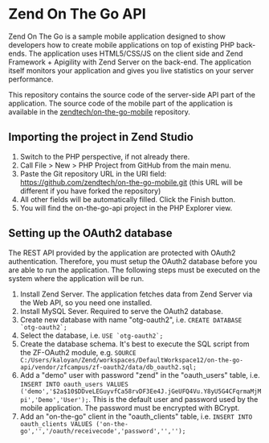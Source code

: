 Zend On The Go API
==================
Zend On The Go is a sample mobile application designed to show developers how to create mobile applications on top of existing PHP back-ends. The application uses HTML5/CSS/JS on the client side and Zend Framework + Apigility with Zend Server on the back-end. The application itself monitors your application and gives you live statistics on your server performance.

This repository contains the source code of the server-side API part of the application. The source code of the mobile part of the application is available in the [zendtech/on-the-go-mobile](https://github.com/zendtech/on-the-go-mobile) repository.

Importing the project in Zend Studio
------------------------------------
1. Switch to the PHP perspective, if not already there.
2. Call File > New > PHP Project from GitHub from the main menu.
3. Paste the Git repository URL in the URI field: https://github.com/zendtech/on-the-go-mobile.git (this URL will be different if you have forked the repository)
4. All other fields will be automatically filled. Click the Finish button.
5. You will find the on-the-go-api project in the PHP Explorer view.

Setting up the OAuth2 database
------------------------------
The REST API provided by the application are protected with OAuth2 authentication. Therefore, you must setup the OAuth2 database before you are able to run the application. The following steps must be executed on the system where the application will be run.

1. Install Zend Server. The application fetches data from Zend Server via the Web API, so you need one installed.
2. Install MySQL Sever. Required to serve the OAuth2 database.
3. Create new database with name "otg-oauth2", i.e. ```CREATE DATABASE `otg-oauth2`;```
4. Select the database, i.e. ```USE `otg-oauth2`;```
5. Create the database schema. It's best to execute the SQL script from the ZF-OAuth2 module, e.g. ```SOURCE C:/Users/kaloyan/Zend/workspaces/DefaultWorkspace12/on-the-go-api/vendor/zfcampus/zf-oauth2/data/db_oauth2.sql;```
6. Add a "demo" user with password "zend" in the "oauth_users" table, i.e. ```INSERT INTO oauth_users VALUES ('demo','$2a$10$DDveLEGuyvfCa58rvDF3Ee4J.jGeUFQ4Vu.Y8yU5G4CFqrmaMjMpi','Demo','User');```. This is the default user and password used by the mobile application. The password must be encrypted with BCrypt.
7. Add an "on-the-go" client in the "oauth_clients" table, i.e. ```INSERT INTO oauth_clients VALUES ('on-the-go','','/oauth/receivecode','password','','');```
